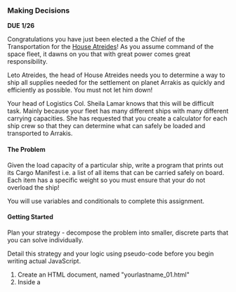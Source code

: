 ### Making Decisions
**DUE 1/26**

Congratulations you have just been elected a the Chief of the Transportation for the [House Atreides](https://dune.fandom.com/wiki/House_Atreides)! As you assume command of the space fleet, it dawns on you that with great power comes great responsibility. 

Leto Atreides, the head of 
House Atreides needs you to determine a way to ship all supplies needed for the settlement on planet Arrakis as quickly and efficiently as possible. You must not let him down!

Your head of Logistics Col. Sheila Lamar knows that this will be difficult task. Mainly because your fleet has many different ships with many different carrying capacities. She has requested that you create a calculator for each ship crew so that they can determine what can safely be loaded and transported to Arrakis.

#### The Problem

Given the load capacity of a particular ship, write a program that prints out its Cargo Manifest i.e. a list of all items that can be carried safely on board. Each item has a specific weight so you must ensure that your do not overload the ship!

You will use variables and conditionals to complete this assignment. 

#### Getting Started
Plan your strategy - decompose the problem into smaller, discrete parts that you can solve individually.

Detail this strategy and your logic using pseudo-code before you begin writing actual JavaScript.

1. Create an HTML document, named "yourlastname_01.html"
2. Inside a <script> tag, create a JavaScript program that does the following:
   - Begin by declearing the ship load capacity varible (see below) 
   - Create your own variables for all the items to be shipped. Set them as either 1 or 0 depending on whether you want to put them on the ship or not.
   - Using multiple if statements check if an item is loaded on the ship or not and print the name of the item to the console
   - Add all the weights of the loaded supplies.
   - If the total weight is *less* than load capacity of the ship then print "Items loaded safely and ready to depart" to the console
   - If the total weight is *more* than load capacity of the ship then print "Overloaded, try again" to the console.
    - You may try again by changing the variables for items to 1 and/or 0  

  You must submit your HTML file by uploading it to D2L by 5pm on the due date

#### Submitting Your Work
You must submit a single HTML document containing your JavaScript code with comments that show your process - how you started to think of the problem, what steps you needed to take, what was important to focus on, etc..

#### The variables:

Ship load capacity in the Atreides fleet. These weights are in **metric tons**

```
const ImperialTransporterCapcaity = 5 // metric tons

```

List of items to be shipped & their weights. These weights are in **kgs** 

- Food: 1500 kgs 
- Weapons: 1900 kgs
- Ammos: 750 kgs  
- Building Constructions Supplies: 2400 kgs  
- Zero Gravity Basket Ball Supplies: 100 kgs
- Transport Rover: 1200 kgs
- Backup Power Generators: 1500 kgs
- 
  
